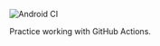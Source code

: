 ![Android CI](https://github.com/DavidPrecopia/TestActions/workflows/Android%20CI/badge.svg)

Practice working with GitHub Actions.

